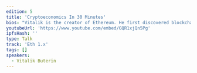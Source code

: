```yaml
---
edition: 5
title: 'Cryptoeconomics In 30 Minutes'
bios: "Vitalik is the creator of Ethereum. He first discovered blockchain and cryptocurrency technologies through Bitcoin in 2011, and was immediately excited by the technology and its potential. He cofounded Bitcoin Magazine in September 2011, and after two and a half years looking at what the existing blockchain technology and applications had to offer, wrote the Ethereum white paper in November 2013. He now leads Ethereum's research team, working on future versions of the Ethereum protocol."
youtubeUrl: 'https://www.youtube.com/embed/GQR1xjQn5Pg'
ipfsHash: ''
type: Talk
track: 'Eth 1.x'
tags: []
speakers:
  - Vitalik Buterin
---
```

